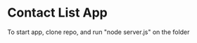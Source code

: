 <h1>Contact List App  </h1>


<p> To start app,  clone repo, and run "node server.js" on the folder </p>